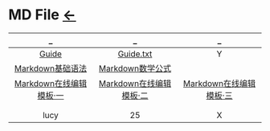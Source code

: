 # MD File [←](../index.md)

| _ | _ | _ |
|:---:|:---:|:---:|
| [Guide](Guide.md) | [Guide.txt](Guide.txt) | Y |
| [Markdown基础语法](https://www.appinn.com/markdown/) | [Markdown数学公式](https://www.zybuluo.com/codeep/note/163962) | []() |
| [Markdown在线编辑模板·一](https://www.zybuluo.com/mdeditor?url=https://www.zybuluo.com/static/editor/md-help.markdown) | [Markdown在线编辑模板·二](https://md.mazhuang.org/) | [Markdown在线编辑模板·三](https://md.phodal.com/) |
| []() | []() | []() |
| []() | []() | []() |
| lucy | 25 | X |

